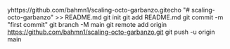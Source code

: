 yhttps://github.com/bahmn1/scaling-octo-garbanzo.gitecho "# scaling-octo-garbanzo" >> README.md
git init
git add README.md
git commit -m "first commit"
git branch -M main
git remote add origin https://github.com/bahmn1/scaling-octo-garbanzo.git
git push -u origin main
